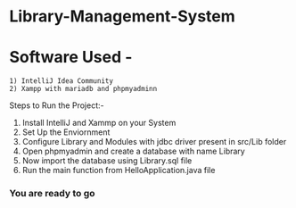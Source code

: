 # Library-Management-System

# Software Used - 
    1) IntelliJ Idea Community
    2) Xampp with mariadb and phpmyadminn
    
Steps to Run the Project:-
 1) Install IntelliJ and Xammp on your System
 2) Set Up the Enviornment
 3) Configure Library and Modules with jdbc driver present in src/Lib folder
 4) Open phpmyadmin and create a database with name Library
 5) Now import the database using Library.sql file
 6) Run the main function from HelloApplication.java file
### You are ready to go
